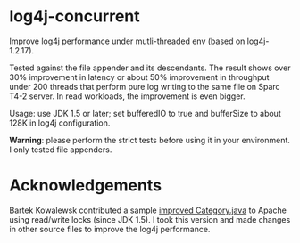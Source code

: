 log4j-concurrent
================

Improve log4j performance under mutli-threaded env (based on log4j-1.2.17).

Tested against the file appender and its descendants. The result shows over 30% improvement in latency or about 50% improvement in throughput under 200 threads that perform pure log writing to the same file on Sparc T4-2 server. In read workloads, the improvement is even bigger.

Usage: use JDK 1.5 or later; set bufferedIO to true and bufferSize to about 128K in log4j configuration.

**Warning**: please perform the strict tests before using it in your environment. I only tested file appenders.

Acknowledgements
================

Bartek Kowalewsk contributed a sample [improved Category.java](https://issues.apache.org/bugzilla/show_bug.cgi?id=51047&action=View) to Apache using read/write locks (since JDK 1.5). I took this version and made changes in other source files to improve the log4j performance.
